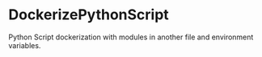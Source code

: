 # DockerizePythonScript
Python Script dockerization with modules in another file and environment variables.
